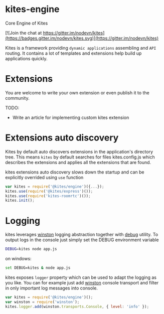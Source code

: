 # kites-engine

Core Engine of Kites

[![Join the chat at https://gitter.im/nodevn/kites](https://badges.gitter.im/nodevn/kites.svg)](https://gitter.im/nodevn/kites)

Kites is a framework providing `dynamic applications` assembling and `API` routing. It contains a lot of templates and extensions help build up applications quickly.

Extensions
==========

You are welcome to write your own extension or even publish it to the community.

TODO:

* Write an article for implementing custom kites extension

Extensions auto discovery
=========================

Kites by default auto discovers extensions in the application's directory tree. This means `kites` by default searches for files kites.config.js which describes the extensions and applies all the extensions that are found.

kites extensions auto discovery slows down the startup and can be explicitly overrided using `use` function

```js
var kites = require('@kites/engine')({...});
kites.use(require('@kites/express')());
kites.use(require('kites-roomrtc')());
kites.init();
```

Logging
=======

kites leverages [winston](https://github.com/winstonjs/winston) logging abstraction together with [debug](https://github.com/visionmedia/debug) utility. To output logs in the console just simply set the DEBUG environment variable

```bash
DEBUG=kites node app.js
```

on windows:

```bash
set DEBUG=kites & node app.js
```

kites exposes `logger` property which can be used to adapt the logging as you like. You can for example just add [winston](https://github.com/winstonjs/winston) console transport and filter in only important log messages into console.

```js
var kites = require('@kites/engine')();
var winston = require('winston');
kites.logger.add(winston.transports.Console, { level: 'info' });
```


